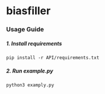 # biasfiller

### Usage Guide
##### 1. Install requirements
`pip install -r API/requirements.txt`
##### 2. Run example.py
`python3 examply.py`